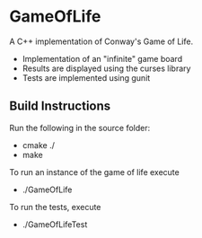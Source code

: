 # GameOfLife

A C++ implementation of Conway's Game of Life. 

* Implementation of an "infinite" game board
* Results are displayed using the curses library
* Tests are implemented using gunit

## Build Instructions

Run the following in the source folder:

* cmake ./
* make

To run an instance of the game of life execute

* ./GameOfLife

To run the tests, execute

* ./GameOfLifeTest

